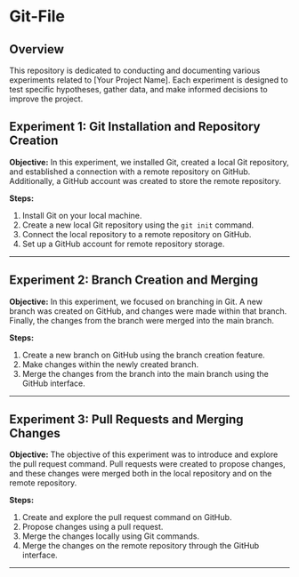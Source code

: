 # Git-File
## Overview

This repository is dedicated to conducting and documenting various experiments related to [Your Project Name]. Each experiment is designed to test specific hypotheses, gather data, and make informed decisions to improve the project.
## Experiment 1: Git Installation and Repository Creation

**Objective:**
In this experiment, we installed Git, created a local Git repository, and established a connection with a remote repository on GitHub. Additionally, a GitHub account was created to store the remote repository.

**Steps:**
1. Install Git on your local machine.
2. Create a new local Git repository using the `git init` command.
3. Connect the local repository to a remote repository on GitHub.
4. Set up a GitHub account for remote repository storage.

---

## Experiment 2: Branch Creation and Merging

**Objective:**
In this experiment, we focused on branching in Git. A new branch was created on GitHub, and changes were made within that branch. Finally, the changes from the branch were merged into the main branch.

**Steps:**
1. Create a new branch on GitHub using the branch creation feature.
2. Make changes within the newly created branch.
3. Merge the changes from the branch into the main branch using the GitHub interface.

---

## Experiment 3: Pull Requests and Merging Changes

**Objective:**
The objective of this experiment was to introduce and explore the pull request command. Pull requests were created to propose changes, and these changes were merged both in the local repository and on the remote repository.

**Steps:**
1. Create and explore the pull request command on GitHub.
2. Propose changes using a pull request.
3. Merge the changes locally using Git commands.
4. Merge the changes on the remote repository through the GitHub interface.

---


